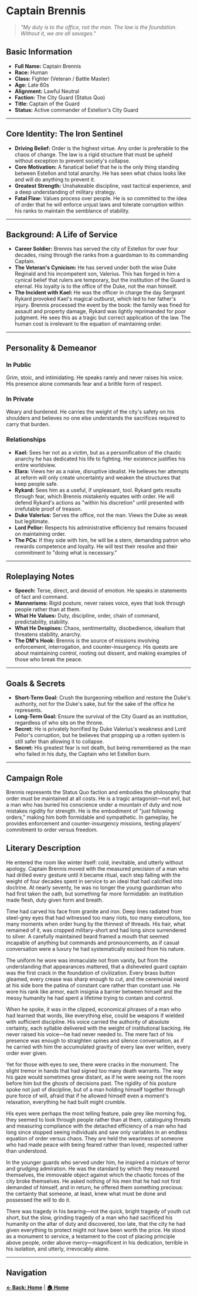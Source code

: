 # Captain Brennis

> *"My duty is to the office, not the man. The law is the foundation. Without it, we are all savages."*

## Basic Information

- **Full Name:** Captain Brennis
- **Race:** Human
- **Class:** Fighter (Veteran / Battle Master)
- **Age:** Late 60s
- **Alignment:** Lawful Neutral
- **Faction:** The City Guard (Status Quo)
- **Title:** Captain of the Guard
- **Status:** Active commander of Estellon's City Guard

---

## Core Identity: The Iron Sentinel

- **Driving Belief:** Order is the highest virtue. Any order is preferable to the chaos of change. The law is a rigid structure that must be upheld without exception to prevent society's collapse.
- **Core Motivation:** A fanatical belief that he is the only thing standing between Estellon and total anarchy. He has seen what chaos looks like and will do anything to prevent it.
- **Greatest Strength:** Unshakeable discipline, vast tactical experience, and a deep understanding of military strategy.
- **Fatal Flaw:** Values process over people. He is so committed to the idea of order that he will enforce unjust laws and tolerate corruption within his ranks to maintain the semblance of stability.

---

## Background: A Life of Service

- **Career Soldier:** Brennis has served the city of Estellon for over four decades, rising through the ranks from a guardsman to its commanding Captain.
- **The Veteran's Cynicism:** He has served under both the wise Duke Reginald and his incompetent son, Valerius. This has forged in him a cynical belief that rulers are temporary, but the institution of the Guard is eternal. His loyalty is to the office of the Duke, not the man himself.
- **The Incident with Kael:** He was the officer in charge the day Sergeant Rykard provoked Kael's magical outburst, which led to her father's injury. Brennis processed the event by the book: the family was fined for assault and property damage, Rykard was lightly reprimanded for poor judgment. He sees this as a tragic but correct application of the law. The human cost is irrelevant to the equation of maintaining order.

---

## Personality & Demeanor

### In Public
Grim, stoic, and intimidating. He speaks rarely and never raises his voice. His presence alone commands fear and a brittle form of respect.

### In Private
Weary and burdened. He carries the weight of the city's safety on his shoulders and believes no one else understands the sacrifices required to carry that burden.

### Relationships

- **Kael:** Sees her not as a victim, but as a personification of the chaotic anarchy he has dedicated his life to fighting. Her existence justifies his entire worldview.
- **Elara:** Views her as a naive, disruptive idealist. He believes her attempts at reform will only create uncertainty and weaken the structures that keep people safe.
- **Rykard:** Sees him as a useful, if unpleasant, tool. Rykard gets results through fear, which Brennis mistakenly equates with order. He will defend Rykard's actions as "within his discretion" until presented with irrefutable proof of treason.
- **Duke Valerius:** Serves the office, not the man. Views the Duke as weak but legitimate.
- **Lord Pellor:** Respects his administrative efficiency but remains focused on maintaining order.
- **The PCs:** If they side with him, he will be a stern, demanding patron who rewards competence and loyalty. He will test their resolve and their commitment to "doing what is necessary."

---

## Roleplaying Notes

- **Speech:** Terse, direct, and devoid of emotion. He speaks in statements of fact and command.
- **Mannerisms:** Rigid posture, never raises voice, eyes that look through people rather than at them.
- **What He Values:** Duty, discipline, order, chain of command, predictability, stability.
- **What He Despises:** Chaos, sentimentality, disobedience, idealism that threatens stability, anarchy.
- **The DM's Hook:** Brennis is the source of missions involving enforcement, interrogation, and counter-insurgency. His quests are about maintaining control, rooting out dissent, and making examples of those who break the peace.

---

## Goals & Secrets

- **Short-Term Goal:** Crush the burgeoning rebellion and restore the Duke's authority, not for the Duke's sake, but for the sake of the office he represents.
- **Long-Term Goal:** Ensure the survival of the City Guard as an institution, regardless of who sits on the throne.
- **Secret:** He is privately horrified by Duke Valerius's weakness and Lord Pellor's corruption, but he believes that propping up a rotten system is still safer than allowing it to collapse.
- **Secret:** His greatest fear is not death, but being remembered as the man who failed in his duty, the Captain who let Estellon burn.

---

## Campaign Role

Brennis represents the Status Quo faction and embodies the philosophy that order must be maintained at all costs. He is a tragic antagonist—not evil, but a man who has buried his conscience under a mountain of duty and now mistakes rigidity for strength. He is the embodiment of "just following orders," making him both formidable and sympathetic. In gameplay, he provides enforcement and counter-insurgency missions, testing players' commitment to order versus freedom.

## Literary Description

He entered the room like winter itself: cold, inevitable, and utterly without apology. Captain Brennis moved with the measured precision of a man who had drilled every gesture until it became ritual, each step falling with the weight of four decades spent in service to an ideal that had calcified into doctrine. At nearly seventy, he was no longer the young guardsman who had first taken the oath, but something far more formidable: an institution made flesh, duty given form and breath.

Time had carved his face from granite and iron. Deep lines radiated from steel-grey eyes that had witnessed too many riots, too many executions, too many moments when order hung by the thinnest of threads. His hair, what remained of it, was cropped military-short and had long since surrendered to silver. A carefully maintained beard framed a mouth that seemed incapable of anything but commands and pronouncements, as if casual conversation were a luxury he had systematically excised from his nature.

The uniform he wore was immaculate not from vanity, but from the understanding that appearances mattered, that a disheveled guard captain was the first crack in the foundation of civilization. Every brass button gleamed, every crease was sharp enough to cut, and the ceremonial sword at his side bore the patina of constant care rather than constant use. He wore his rank like armor, each insignia a barrier between himself and the messy humanity he had spent a lifetime trying to contain and control.

When he spoke, it was in the clipped, economical phrases of a man who had learned that words, like everything else, could be weapons if wielded with sufficient discipline. His voice carried the authority of absolute certainty, each syllable delivered with the weight of institutional backing. He never raised his voice—he had never needed to. The mere fact of his presence was enough to straighten spines and silence conversation, as if he carried with him the accumulated gravity of every law ever written, every order ever given.

Yet for those with eyes to see, there were cracks in the monument. The slight tremor in hands that had signed too many death warrants. The way his gaze would sometimes grow distant, as if he were seeing not the room before him but the ghosts of decisions past. The rigidity of his posture spoke not just of discipline, but of a man holding himself together through pure force of will, afraid that if he allowed himself even a moment's relaxation, everything he had built might crumble.

His eyes were perhaps the most telling feature, pale grey like morning fog, they seemed to look through people rather than at them, cataloguing threats and measuring compliance with the detached efficiency of a man who had long since stopped seeing individuals and saw only variables in an endless equation of order versus chaos. They are held the weariness of someone who had made peace with being feared rather than loved, respected rather than understood.

In the younger guards who served under him, he inspired a mixture of terror and grudging admiration. He was the standard by which they measured themselves, the immovable object against which the chaotic forces of the city broke themselves. He asked nothing of his men that he had not first demanded of himself, and in return, he offered them something precious: the certainty that someone, at least, knew what must be done and possessed the will to do it.

There was tragedy in his bearing—not the quick, bright tragedy of youth cut short, but the slow, grinding tragedy of a man who had sacrificed his humanity on the altar of duty and discovered, too late, that the city he had given everything to protect might not have been worth the price. He stood as a monument to service, a testament to the cost of placing principle above people, order above mercy—magnificent in his dedication, terrible in his isolation, and utterly, irrevocably alone.

---

## Navigation

**[← Back: Home](../README.md)** | **[🏠 Home](../README.md)**